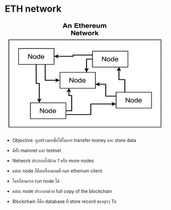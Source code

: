 # ETH network

![ETH_network ](images/eth_network.png)

- Objective: ถูกสร้างมาเพื่อใช้ในการ transfer money และ store data

- มีทั้ง mainnet และ testnet

- Network ประกอบไปด้วย 1 หรือ more nodes

- แต่ละ node ก็คือเครื่องคอมที่ run etherium client

- ใครก็สามารถ run node ได้

- แต่ละ node ประกอบด้วย full copy of the blockchain

- Blockchain ก็คือ database ที่ store record ของทุกๆ Tx
